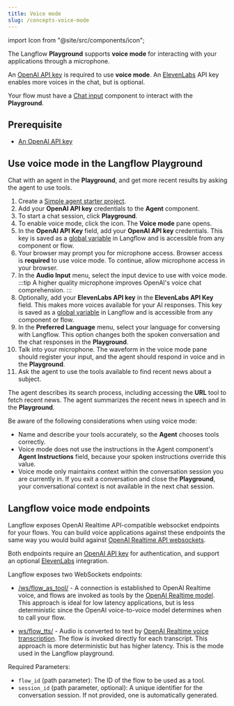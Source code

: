 ```yaml
---
title: Voice mode
slug: /concepts-voice-mode
---
```


import Icon from "@site/src/components/icon";

The Langflow **Playground** supports **voice mode** for interacting with your applications through a microphone.

An [OpenAI API key](https://platform.openai.com/) is required to use **voice mode**. An [ElevenLabs](https://elevenlabs.io) API key enables more voices in the chat, but is optional.

Your flow must have a [Chat input](/components-io#chat-input) component to interact with the **Playground**.

## Prerequisite

- [An OpenAI API key](https://platform.openai.com/)

## Use voice mode in the Langflow Playground

Chat with an agent in the **Playground**, and get more recent results by asking the agent to use tools.

1. Create a [Simple agent starter project](/simple-agent).
2. Add your **OpenAI API key** credentials to the **Agent** component.
3. To start a chat session, click **Playground**.
4. To enable voice mode, click the <Icon name="Mic" aria-label="Microphone"/> icon.
The **Voice mode** pane opens.
5. In the **OpenAI API Key** field, add your **OpenAI API key** credentials.
This key is saved as a [global variable](/configuration-global-variables) in Langflow and is accessible from any component or flow.
6. Your browser may prompt you for microphone access.
Browser access is **required** to use voice mode.
To continue, allow microphone access in your browser.
7. In the **Audio Input** menu, select the input device to use with voice mode.
:::tip
A higher quality microphone improves OpenAI's voice chat comprehension.
:::
8. Optionally, add your **ElevenLabs API key** in the **ElevenLabs API Key** field.
This makes more voices available for your AI responses.
This key is saved as a [global variable](/configuration-global-variables) in Langflow and is accessible from any component or flow.
9. In the **Preferred Language** menu, select your language for conversing with Langflow.
This option changes both the spoken conversation and the chat responses in the **Playground**.
10. Talk into your microphone.
The waveform in the voice mode pane should register your input, and the agent should respond in voice and in the **Playground**.
11. Ask the agent to use the tools available to find recent news about a subject.

The agent describes its search process, including accessing the **URL** tool to fetch recent news.
The agent summarizes the recent news in speech and in the **Playground**.

Be aware of the following considerations when using voice mode:

* Name and describe your tools accurately, so the **Agent** chooses tools correctly.
* Voice mode does not use the instructions in the Agent component's **Agent Instructions** field, because your spoken instructions override this value.
* Voice mode only maintains context within the conversation session you are currently in.
If you exit a conversation and close the **Playground**, your conversational context is not available in the next chat session.

## Langflow voice mode endpoints

Langflow exposes OpenAI Realtime API-compatible websocket endpoints for your flows. You can build voice applications against these endpoints the same way you would build against [OpenAI Realtime API websockets](https://platform.openai.com/docs/guides/realtime#connect-with-websockets).

Both endpoints require an [OpenAI API key](https://platform.openai.com/docs/overview) for authentication, and support an optional [ElevenLabs](https://elevenlabs.io) integration.

Langflow exposes two WebSockets endpoints:

* [/ws/flow_as_tool/](https://github.com/langflow-ai/langflow/blob/main/src/backend/base/langflow/api/v1/voice_mode.py#L688) - A connection is established to OpenAI Realtime voice, and flows are invoked as tools by the [OpenAI Realtime model](https://platform.openai.com/docs/guides/realtime-conversations#handling-audio-with-websockets).
This approach is ideal for low latency applications, but is less deterministic since the OpenAI voice-to-voice model determines when to call your flow.

* [ws/flow_tts/](https://github.com/langflow-ai/langflow/blob/main/src/backend/base/langflow/api/v1/voice_mode.py#L1117) - Audio is converted to text by [OpenAI Realtime voice transcription](https://platform.openai.com/docs/guides/realtime-transcription).
The flow is invoked directly for each transcript.
This approach is more deterministic but has higher latency.
This is the mode used in the Langflow playground.

Required Parameters:
- `flow_id` (path parameter): The ID of the flow to be used as a tool.
- `session_id` (path parameter, optional): A unique identifier for the conversation session. If not provided, one is automatically generated.